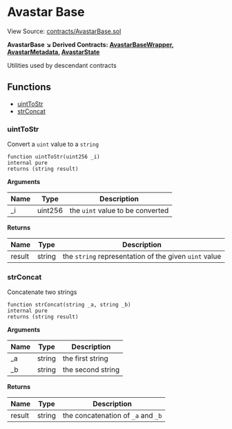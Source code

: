 # Avastar Base

View Source: [contracts/AvastarBase.sol](https://github.com/Dapp-Wizards/Avastars-Contracts/blob/master/contracts/AvastarBase.sol)

**AvastarBase** 
**↘ Derived Contracts: [AvastarBaseWrapper](contracts/AvastarBaseWrapper.md), [AvastarMetadata](contracts/AvastarMetadata.md), [AvastarState](contracts/AvastarState.md)**

Utilities used by descendant contracts

## **Functions**

- [uintToStr](#uinttostr)
- [strConcat](#strconcat)

### uintToStr

Convert a `uint` value to a `string`

```solidity
function uintToStr(uint256 _i)
internal pure
returns (string result)
```

**Arguments**

| Name        | Type           | Description  |
| ------------- |------------- | -----|
| _i | uint256 | the `uint` value to be converted | 

**Returns**

| Name        | Type           | Description  |
| ------------- |------------- | -----|
| result | string | the `string` representation of the given `uint` value | 

### strConcat

Concatenate two strings

```solidity
function strConcat(string _a, string _b)
internal pure
returns (string result)
```

**Arguments**

| Name        | Type           | Description  |
| ------------- |------------- | -----|
| _a | string | the first string | 
| _b | string | the second string | 

**Returns**

| Name        | Type           | Description  |
| ------------- |------------- | -----|
| result | string | the concatenation of `_a` and `_b` | 

